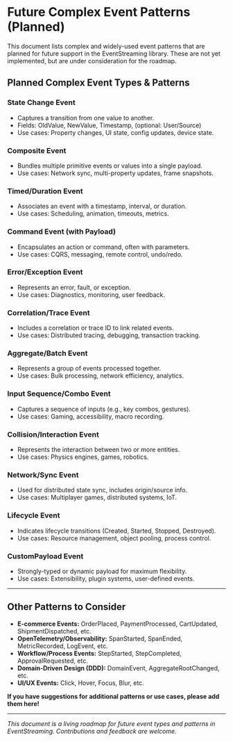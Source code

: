 # Future Complex Event Patterns (Planned)

This document lists complex and widely-used event patterns that are planned for future support in the EventStreaming library. These are not yet implemented, but are under consideration for the roadmap.

## Planned Complex Event Types & Patterns

### State Change Event
- Captures a transition from one value to another.
- Fields: OldValue, NewValue, Timestamp, (optional: User/Source)
- Use cases: Property changes, UI state, config updates, device state.

### Composite Event
- Bundles multiple primitive events or values into a single payload.
- Use cases: Network sync, multi-property updates, frame snapshots.

### Timed/Duration Event
- Associates an event with a timestamp, interval, or duration.
- Use cases: Scheduling, animation, timeouts, metrics.

### Command Event (with Payload)
- Encapsulates an action or command, often with parameters.
- Use cases: CQRS, messaging, remote control, undo/redo.

### Error/Exception Event
- Represents an error, fault, or exception.
- Use cases: Diagnostics, monitoring, user feedback.

### Correlation/Trace Event
- Includes a correlation or trace ID to link related events.
- Use cases: Distributed tracing, debugging, transaction tracking.

### Aggregate/Batch Event
- Represents a group of events processed together.
- Use cases: Bulk processing, network efficiency, analytics.

### Input Sequence/Combo Event
- Captures a sequence of inputs (e.g., key combos, gestures).
- Use cases: Gaming, accessibility, macro recording.

### Collision/Interaction Event
- Represents the interaction between two or more entities.
- Use cases: Physics engines, games, robotics.

### Network/Sync Event
- Used for distributed state sync, includes origin/source info.
- Use cases: Multiplayer games, distributed systems, IoT.

### Lifecycle Event
- Indicates lifecycle transitions (Created, Started, Stopped, Destroyed).
- Use cases: Resource management, object pooling, process control.

### CustomPayload Event
- Strongly-typed or dynamic payload for maximum flexibility.
- Use cases: Extensibility, plugin systems, user-defined events.

---

## Other Patterns to Consider

- **E-commerce Events:** OrderPlaced, PaymentProcessed, CartUpdated, ShipmentDispatched, etc.
- **OpenTelemetry/Observability:** SpanStarted, SpanEnded, MetricRecorded, LogEvent, etc.
- **Workflow/Process Events:** StepStarted, StepCompleted, ApprovalRequested, etc.
- **Domain-Driven Design (DDD):** DomainEvent<T>, AggregateRootChanged, etc.
- **UI/UX Events:** Click, Hover, Focus, Blur, etc.

**If you have suggestions for additional patterns or use cases, please add them here!**

---

*This document is a living roadmap for future event types and patterns in EventStreaming. Contributions and feedback are welcome.*
